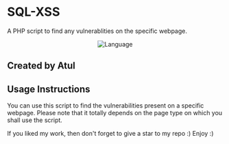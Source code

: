 # SQL-XSS
 A PHP script to find any vulnerablities on the specific webpage.

<p align="center">
  <img src="https://img.shields.io/badge/Language-PHP-cyan" alt="Language" />
</p>

## Created by Atul

## Usage Instructions
 You can use this script to find the vulnerabilities present on a specific webpage. Please note that it totally depends on the page type on which you shall use the script.

If you liked my work, then don't forget to give a star to my repo :) Enjoy :)